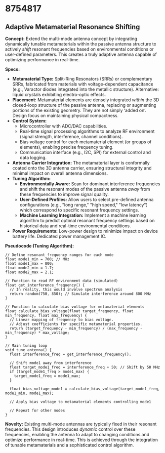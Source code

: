 # 8754817

## Adaptive Metamaterial Resonance Shifting

**Concept:** Extend the multi-mode antenna concept by integrating dynamically tunable metamaterials within the passive antenna structure to actively *shift* resonant frequencies based on environmental conditions or user-defined parameters. This creates a truly adaptive antenna capable of optimizing performance in real-time.

**Specs:**

*   **Metamaterial Type:** Split-Ring Resonators (SRRs) or complementary SRRs, fabricated from materials with voltage-dependent capacitance (e.g., Varactor diodes integrated into the metallic structure). Alternative: liquid crystals exhibiting electro-optic effects.
*   **Placement:** Metamaterial elements are densely integrated *within* the 3D closed-loop structure of the passive antenna, replacing or augmenting portions of the existing geometry. They are not simply ‘added on’. Design focus on maintaining physical compactness.
*   **Control System:**
    *   Microcontroller with ADC/DAC capabilities.
    *   Real-time signal processing algorithms to analyze RF environment (signal strength, interference, channel conditions).
    *   Bias voltage control for each metamaterial element (or groups of elements), enabling precise frequency tuning.
    *   Communication interface (e.g., I2C, SPI) for external control and data logging.
*   **Antenna Carrier Integration:** The metamaterial layer is conformally coated onto the 3D antenna carrier, ensuring structural integrity and minimal impact on overall antenna dimensions.
*   **Tuning Algorithm:**
    *   **Environmentally Aware:** Scan for dominant interference frequencies and shift the resonant modes of the passive antenna *away* from these frequencies to improve signal quality.
    *   **User-Defined Profiles:** Allow users to select pre-defined antenna configurations (e.g., "long range," "high speed," "low latency") which correspond to specific resonant frequency settings.
    *   **Machine Learning Integration:** Implement a machine learning algorithm to predict optimal resonant frequency settings based on historical data and real-time environmental conditions.
*   **Power Requirements:** Low-power design to minimize impact on device battery life. Dedicated power management IC.

**Pseudocode (Tuning Algorithm):**

```
// Define resonant frequency ranges for each mode
float mode1_min = 700; // MHz
float mode1_max = 800;
float mode2_min = 1.7;
float mode2_max = 2.1;

// Function to read RF environment data (simulated)
float get_interference_frequency() {
  // In reality, this would involve spectrum analysis
  return random(750, 850); // Simulate interference around 800 MHz
}

// Function to calculate bias voltage for metamaterial elements
float calculate_bias_voltage(float target_frequency, float min_frequency, float max_frequency) {
  // Linear mapping of frequency to bias voltage.
  // Adjust coefficients for specific metamaterial properties.
  return (target_frequency - min_frequency) / (max_frequency - min_frequency) * max_voltage;
}

// Main tuning loop
void tune_antenna() {
  float interference_freq = get_interference_frequency();

  // Shift mode1 away from interference
  float target_mode1_freq = interference_freq + 50; // Shift by 50 MHz
  if (target_mode1_freq > mode1_max) {
    target_mode1_freq = mode1_max;
  }

  float bias_voltage_mode1 = calculate_bias_voltage(target_mode1_freq, mode1_min, mode1_max);

  // Apply bias voltage to metamaterial elements controlling mode1

  // Repeat for other modes
}
```

**Novelty:** Existing multi-mode antennas are typically fixed in their resonant frequencies. This design introduces *dynamic* control over these frequencies, enabling the antenna to adapt to changing conditions and optimize performance in real-time. This is achieved through the integration of tunable metamaterials and a sophisticated control algorithm.